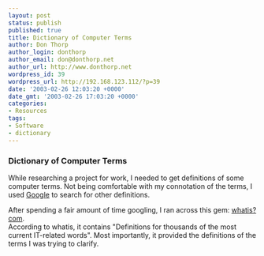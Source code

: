 ```yaml
---
layout: post
status: publish
published: true
title: Dictionary of Computer Terms
author: Don Thorp
author_login: donthorp
author_email: don@donthorp.net
author_url: http://www.donthorp.net
wordpress_id: 39
wordpress_url: http://192.168.123.112/?p=39
date: '2003-02-26 12:03:20 +0000'
date_gmt: '2003-02-26 17:03:20 +0000'
categories:
- Resources
tags:
- Software
- dictionary
---
```

<h3>Dictionary of Computer Terms</h3>
<p>While researching a project for work, I needed to get definitions of some computer terms. Not being comfortable with my connotation of the terms, I used <a href="http://www.google.com" target="_blank">Google</a> to search for other definitions.</p>
<p>After spending a fair amount of time googling, I ran across this gem: <a href="http://whatis.techtarget.com/" target="_blank">whatis?com</a>.<br />
According to whatis, it contains "Definitions for thousands of the most current IT-related words". Most importantly, it provided the definitions of the terms I was trying to clarify.</p>
